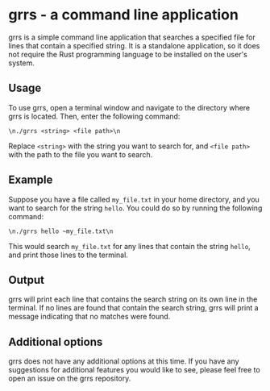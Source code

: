 # grrs - a command line application

grrs is a simple command line application that searches a specified file for lines that contain a specified string. It is a standalone application, so it does not require the Rust programming language to be installed on the user's system.

## Usage

To use grrs, open a terminal window and navigate to the directory where grrs is located. Then, enter the following command:

```\n./grrs <string> <file path>\n```

Replace `<string>` with the string you want to search for, and `<file path>` with the path to the file you want to search.

## Example

Suppose you have a file called `my_file.txt` in your home directory, and you want to search for the string `hello`. You could do so by running the following command:

```\n./grrs hello ~my_file.txt\n```

This would search `my_file.txt` for any lines that contain the string `hello`, and print those lines to the terminal.

## Output

grrs will print each line that contains the search string on its own line in the terminal. If no lines are found that contain the search string, grrs will print a message indicating that no matches were found.

## Additional options

grrs does not have any additional options at this time. If you have any suggestions for additional features you would like to see, please feel free to open an issue on the grrs repository.
